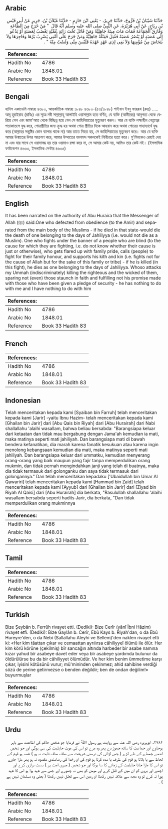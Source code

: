 ## Arabic


<div dir="rtl" lang="ar" style={{fontSize:'larger',backgroundColor:'#f8f9fa',padding:20}}>
حَدَّثَنَا شَيْبَانُ بْنُ فَرُّوخَ، حَدَّثَنَا جَرِيرٌ، - يَعْنِي ابْنَ حَازِمٍ - حَدَّثَنَا غَيْلاَنُ بْنُ، جَرِيرٍ عَنْ أَبِي قَيْسِ بْنِ رِيَاحٍ، عَنْ أَبِي هُرَيْرَةَ، عَنِ النَّبِيِّ صلى الله عليه وسلم أَنَّهُ قَالَ ‏ "‏ مَنْ خَرَجَ مِنَ الطَّاعَةِ وَفَارَقَ الْجَمَاعَةَ فَمَاتَ مَاتَ مِيتَةً جَاهِلِيَّةً وَمَنْ قَاتَلَ تَحْتَ رَايَةٍ عُمِّيَّةٍ يَغْضَبُ لِعَصَبَةٍ أَوْ يَدْعُو إِلَى عَصَبَةٍ أَوْ يَنْصُرُ عَصَبَةً فَقُتِلَ فَقِتْلَةٌ جَاهِلِيَّةٌ وَمَنْ خَرَجَ عَلَى أُمَّتِي يَضْرِبُ بَرَّهَا وَفَاجِرَهَا وَلاَ يَتَحَاشَ مِنْ مُؤْمِنِهَا وَلاَ يَفِي لِذِي عَهْدٍ عَهْدَهُ فَلَيْسَ مِنِّي وَلَسْتُ مِنْهُ ‏"‏ ‏.‏
</div>
<div style={{backgroundColor:'#f8f9fa',padding:20, marginBottom: 10}}><table> <thead> <tr> <th>References:</th> <th></th> </tr> </thead> <tbody><tr><td>Hadith No</td><td>4786</td></tr><tr><td>Arabic No</td><td>1848.01</td></tr><tr><td>Reference</td><td>Book 33 Hadith 83</td></tr></tbody></table></div>

## Bengali


<div dir="ltr" lang="bn" style={{fontSize:'larger',backgroundColor:'#f8f9fa',padding:20}}>
হাদিস একাডেমি নাম্বারঃ ৪৬৮০, আন্তর্জাতিক নাম্বারঃ ১৮৪৮ ৪৬৮০-(৫৩/১৮৪৮) শাইবান ইবনু ফাররূখ (রহঃ) ..... আবূ হুরাইরাহ (রাযিঃ) এর সূত্রে নবী সাল্লাল্লাহু আলাইহি ওয়াসাল্লাম হতে বর্ণিত, যে ব্যক্তি (আমীরের) আনুগত্য থেকে বেরিয়ে গেল এবং জামা'আত থেকে বিচ্ছিন্ন হয়ে গেল সে জাহিলিয়াতের মৃত্যুবরণ করল। আর যে ব্যক্তি লক্ষ্যহীন নেতৃত্বের পতাকাতলে যুদ্ধ করে, গোত্ৰপ্রীতির জন্য ক্রুদ্ধ হয় অথবা গোত্র প্রীতির দিকে আহবান করে অথবা গোত্রের সাহায্যার্থে যুদ্ধ করে (আল্লাহর সন্তুষ্টির কোন ব্যাপার থাকে না) আর তাতে নিহত হয়, সে জাহিলিয়াতের মৃত্যুবরণ করে। আর যে ব্যক্তি আমার উন্মাতের উপর আক্রমণ করে, আমার উম্মাতের ভালমন্দ সকলকেই নির্বিচারে হত্যা করে। মু'মিনকেও রেহাই দেয় না এবং যার সাথে সে ওয়াদাবদ্ধ হয় তার ওয়াদাও রক্ষা করে না, সে আমার কেউ নয়, আমিও তার কেউ নই। (ইসলামিক ফাউন্ডেশন ৪৬৩৩, ইসলামিক সেন্টার ৪৬৩৫)
</div>
<div style={{backgroundColor:'#f8f9fa',padding:20, marginBottom: 10}}><table> <thead> <tr> <th>References:</th> <th></th> </tr> </thead> <tbody><tr><td>Hadith No</td><td>4786</td></tr><tr><td>Arabic No</td><td>1848.01</td></tr><tr><td>Reference</td><td>Book 33 Hadith 83</td></tr></tbody></table></div>

## English


<div dir="ltr" lang="en" style={{fontSize:'larger',backgroundColor:'#f8f9fa',padding:20}}>
It has been narrated on the authority of Abu Huraira that the Messenger of Allah (ﷺ) said:One who defected from obedience (to the Amir) and separated from the main body of the Muslims - if he died in that state-would die the death of one belonging to the days of Jahiliyya (i.e. would not die as a Muslim). One who fights under the banner of a people who are blind (to the cause for which they are fighting, i.e. do not know whether their cause is just or otherwise), who gets flared up with family pride, calls (people) to fight for their family honour, and supports his kith and kin (i.e. fights not for the cause of Allah but for the sake of this family or tribe) - if he is killed (in this fight), he dies as one belonging to the days of Jahiliyya. Whoso attacks my Ummah (indiscriminately) killing the righteous and the wicked of them, sparing not (even) those staunch in faith and fulfilling not his promise made with those who have been given a pledge of security - he has nothing to do with me and I have nothing to do with him
</div>
<div style={{backgroundColor:'#f8f9fa',padding:20, marginBottom: 10}}><table> <thead> <tr> <th>References:</th> <th></th> </tr> </thead> <tbody><tr><td>Hadith No</td><td>4786</td></tr><tr><td>Arabic No</td><td>1848.01</td></tr><tr><td>Reference</td><td>Book 33 Hadith 83</td></tr></tbody></table></div>

## French


<div dir="ltr" lang="fr" style={{fontSize:'larger',backgroundColor:'#f8f9fa',padding:20}}>

</div>
<div style={{backgroundColor:'#f8f9fa',padding:20, marginBottom: 10}}><table> <thead> <tr> <th>References:</th> <th></th> </tr> </thead> <tbody><tr><td>Hadith No</td><td>4786</td></tr><tr><td>Arabic No</td><td>1848.01</td></tr><tr><td>Reference</td><td>Book 33 Hadith 83</td></tr></tbody></table></div>

## Indonesian


<div dir="ltr" lang="id" style={{fontSize:'larger',backgroundColor:'#f8f9fa',padding:20}}>
Telah menceritakan kepada kami [Syaiban bin Farruh] telah menceritakan kepada kami [Jarir] -yaitu Ibnu Hazim- telah menceritakan kepada kami [Ghailan bin Jarir] dari [Abu Qais bin Riyah] dari [Abu Hurairah] dari Nabi shallallahu 'alaihi wasallam, bahwa beliau bersabda: "Barangsiapa keluar dari ketaatan dan tidak mau bergabung dengan Jama'ah kemudian ia mati, maka matinya seperti mati jahiliyah. Dan barangsiapa mati di bawah bendera kefanatikan, dia marah karena fanatik kesukuan atau karena ingin menolong kebangsaan kemudian dia mati, maka matinya seperti mati jahiliyah. Dan barangsiapa keluar dari ummatku, kemudian menyerang orang-orang yang baik maupun yang fajir tanpa memperdulikan orang mukmin, dan tidak pernah mengindahkan janji yang telah di buatnya, maka dia tidak termasuk dari golonganku dan saya tidak termasuk dari golongannya." Dan telah menceritakan kepadaku ['Ubaidullah bin Umar Al Qawariri] telah menceritakan kepada kami [Hammad bin Zaid] telah menceritakan kepada kami [Ayyub] dari [Ghailan bin Jarir] dari [Ziyad bin Riyah Al Qaisi] dari [Abu Hurairah] dia berkata, "Rasulullah shallallahu 'alaihi wasallam bersabda seperti hadits Jarir, dia berkata, "Dan tidak memperdulikan orang mukminnya
</div>
<div style={{backgroundColor:'#f8f9fa',padding:20, marginBottom: 10}}><table> <thead> <tr> <th>References:</th> <th></th> </tr> </thead> <tbody><tr><td>Hadith No</td><td>4786</td></tr><tr><td>Arabic No</td><td>1848.01</td></tr><tr><td>Reference</td><td>Book 33 Hadith 83</td></tr></tbody></table></div>

## Tamil


<div dir="ltr" lang="ta" style={{fontSize:'larger',backgroundColor:'#f8f9fa',padding:20}}>

</div>
<div style={{backgroundColor:'#f8f9fa',padding:20, marginBottom: 10}}><table> <thead> <tr> <th>References:</th> <th></th> </tr> </thead> <tbody><tr><td>Hadith No</td><td>4786</td></tr><tr><td>Arabic No</td><td>1848.01</td></tr><tr><td>Reference</td><td>Book 33 Hadith 83</td></tr></tbody></table></div>

## Turkish


<div dir="ltr" lang="tr" style={{fontSize:'larger',backgroundColor:'#f8f9fa',padding:20}}>
Bize Şeybân b. Ferrûh rivayet etti. (Dediki): Bize Cerîr (yânî İbni Hâzim) rivayet etfi. (Dediki): Bize Gaylân b. Cerîr, Ebû Kays b. Riyah'dan, o da Ebû Hureyre'den, o da Nebi (Sallallahu Aleyhi ve Sellem)'den naklen rivayet etti ki: «Her kim tâattan çıkar ve cemaattan ayrılırsa câhiliyyeî ölümü ile ölür. Her kim körü körüne (çekilmiş) bîr sancağın altında harbeder bir asabe namına kızar yahud bîr asabeye davet eder veya bîr asabeye yardımda bulunur da öldürülürse bu da bir câhiliyyet ölümüdür. Ve her kim benim ümmetime karşı çıkar, iyisini kötüsünü vurur; mü'mininden çekinmez; ahid sahibine verdiği sözü de yerine getirmezse o benden değildir; ben de ondan değilim!» buyurmuşlar
</div>
<div style={{backgroundColor:'#f8f9fa',padding:20, marginBottom: 10}}><table> <thead> <tr> <th>References:</th> <th></th> </tr> </thead> <tbody><tr><td>Hadith No</td><td>4786</td></tr><tr><td>Arabic No</td><td>1848.01</td></tr><tr><td>Reference</td><td>Book 33 Hadith 83</td></tr></tbody></table></div>

## Urdu


<div dir="rtl" lang="ur" style={{fontSize:'larger',backgroundColor:'#f8f9fa',padding:20}}>
۴۷۸۶۔ ابوہریرہ رضی ‌اللہ ‌عنہ سے روایت ہے رسول اﷲؐ نے فرمایا جو شخص حاکم کی اطاعت سے باہر ہوجاوے اور جماعت کا ساتھ چھوڑ دے پھر وہ مرے تو اس کی موت جاہلیت کی سی ہوگی اور جو شخص اندھے جھنڈے کے تلے لڑے ( جس لڑائی کی درستی شریعت سے صاف صاف ثابت نہ ہو ) غصہ ہو قوم کے لحاظ سے یا بلاتا ہو قوم کی طرف یا مدد کرتا ہو قوم کی او رخدا کی رضامندی مقصود نہ ہو پھر مارا جاوے تو اس کا مارا جانا جاہلیت کے زمانے کا سا ہوگا اور جو شخص ( میری امت پر ) دست درازی کرے اور اچھے اور بروں کو ان میں کے قتل کرے اور مومن کو بھی نہ چھورے اور جس سے عہد ہوا ہو اس کا عہد پورا نہ کرے تو وہ مجھ سے علاقہ نہیں رکھتا او رمیں اس سے تعلق نہیں رکھتا ( یعنی وہ مسلمان نہیں ہے ) ۔
</div>
<div style={{backgroundColor:'#f8f9fa',padding:20, marginBottom: 10}}><table> <thead> <tr> <th>References:</th> <th></th> </tr> </thead> <tbody><tr><td>Hadith No</td><td>4786</td></tr><tr><td>Arabic No</td><td>1848.01</td></tr><tr><td>Reference</td><td>Book 33 Hadith 83</td></tr></tbody></table></div>